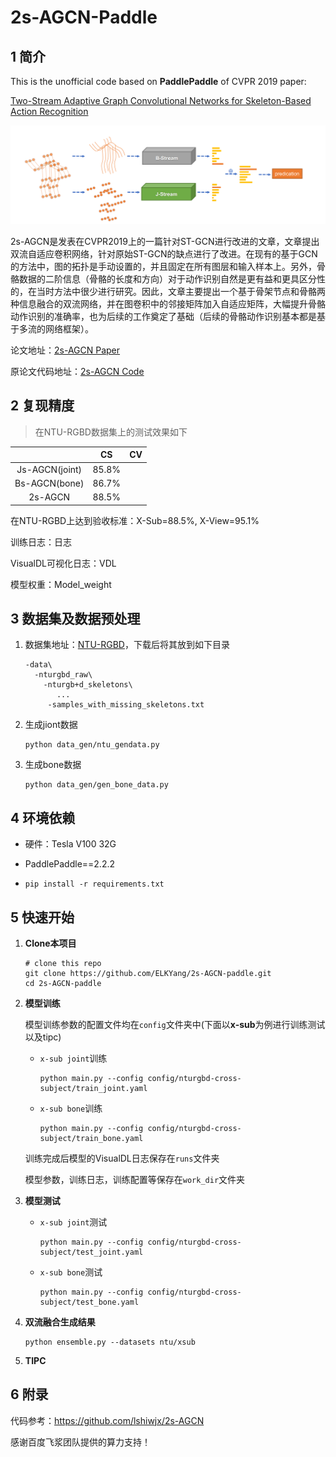 # 2s-AGCN-Paddle

## 1 简介

This is the unofficial code based on **PaddlePaddle** of CVPR 2019 paper:

[Two-Stream Adaptive Graph Convolutional Networks for Skeleton-Based Action Recognition](https://openaccess.thecvf.com/content_CVPR_2019/papers/Shi_Two-Stream_Adaptive_Graph_Convolutional_Networks_for_Skeleton-Based_Action_Recognition_CVPR_2019_paper.pdf)

![模型结构图](https://github.com/ELKYang/2s-AGCN-paddle/blob/main/images/model_structure.png)

2s-AGCN是发表在CVPR2019上的一篇针对ST-GCN进行改进的文章，文章提出双流自适应卷积网络，针对原始ST-GCN的缺点进行了改进。在现有的基于GCN的方法中，图的拓扑是手动设置的，并且固定在所有图层和输入样本上。另外，骨骼数据的二阶信息（骨骼的长度和方向）对于动作识别自然是更有益和更具区分性的，在当时方法中很少进行研究。因此，文章主要提出一个基于骨架节点和骨骼两种信息融合的双流网络，并在图卷积中的邻接矩阵加入自适应矩阵，大幅提升骨骼动作识别的准确率，也为后续的工作奠定了基础（后续的骨骼动作识别基本都是基于多流的网络框架）。

论文地址：[2s-AGCN Paper](https://openaccess.thecvf.com/content_CVPR_2019/papers/Shi_Two-Stream_Adaptive_Graph_Convolutional_Networks_for_Skeleton-Based_Action_Recognition_CVPR_2019_paper.pdf)

原论文代码地址：[2s-AGCN Code](https://github.com/lshiwjx/2s-AGCN)

## 2 复现精度

> 在NTU-RGBD数据集上的测试效果如下

|                |  CS   |  CV  |
| :------------: | :---: | :--: |
| Js-AGCN(joint) | 85.8% |      |
| Bs-AGCN(bone)  | 86.7% |      |
|    2s-AGCN     | 88.5% |      |

在NTU-RGBD上达到验收标准：X-Sub=88.5%, X-View=95.1%

训练日志：日志

VisualDL可视化日志：VDL

模型权重：Model_weight

## 3 数据集及数据预处理

1. 数据集地址：[NTU-RGBD](https://github.com/shahroudy/NTURGB-D)，下载后将其放到如下目录

   ```
   -data\  
     -nturgbd_raw\  
       -nturgb+d_skeletons\
    	  ...
    	-samples_with_missing_skeletons.txt
   ```

2. 生成jiont数据

   ```
   python data_gen/ntu_gendata.py
   ```

3. 生成bone数据

   ```
   python data_gen/gen_bone_data.py
   ```

## 4 环境依赖

- 硬件：Tesla V100 32G

- PaddlePaddle==2.2.2

- ```
  pip install -r requirements.txt
  ```

## 5 快速开始

1. **Clone本项目**

   ```
   # clone this repo
   git clone https://github.com/ELKYang/2s-AGCN-paddle.git
   cd 2s-AGCN-paddle
   ```

2. **模型训练**

   模型训练参数的配置文件均在`config`文件夹中(下面以**x-sub**为例进行训练测试以及tipc)

   - `x-sub joint`训练

     ```
     python main.py --config config/nturgbd-cross-subject/train_joint.yaml
     ```

   - `x-sub bone`训练

     ```
     python main.py --config config/nturgbd-cross-subject/train_bone.yaml
     ```

   训练完成后模型的VisualDL日志保存在`runs`文件夹

   模型参数，训练日志，训练配置等保存在`work_dir`文件夹

3. **模型测试**

   - `x-sub joint`测试

     ```
     python main.py --config config/nturgbd-cross-subject/test_joint.yaml
     ```

   - `x-sub bone`测试

     ```
     python main.py --config config/nturgbd-cross-subject/test_bone.yaml
     ```

4. **双流融合生成结果**

   ```
   python ensemble.py --datasets ntu/xsub
   ```

5. **TIPC**

   

## 6 附录

代码参考：https://github.com/lshiwjx/2s-AGCN

感谢百度飞浆团队提供的算力支持！